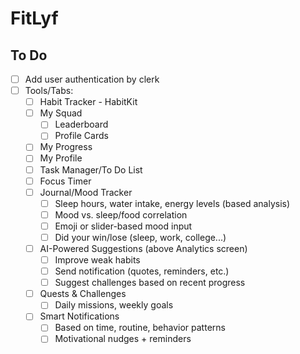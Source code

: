 # FitLyf

## To Do

- [ ] Add user authentication by clerk
- [ ] Tools/Tabs:
   - [ ] Habit Tracker - HabitKit
   - [ ] My Squad
      - [ ] Leaderboard
      - [ ] Profile Cards
   - [ ] My Progress
   - [ ] My Profile
   - [ ] Task Manager/To Do List
   - [ ] Focus Timer
   - [ ] Journal/Mood Tracker
      - [ ] Sleep hours, water intake, energy levels (based analysis)
      - [ ] Mood vs. sleep/food correlation
      - [ ] Emoji or slider-based mood input
      - [ ] Did your win/lose (sleep, work, college...)
   - [ ] AI-Powered Suggestions (above Analytics screen)
      - [ ] Improve weak habits
      - [ ] Send notification (quotes, reminders, etc.)
      - [ ] Suggest challenges based on recent progress
   - [ ] Quests & Challenges
      - [ ] Daily missions, weekly goals
   - [ ] Smart Notifications
      - [ ] Based on time, routine, behavior patterns
      - [ ] Motivational nudges + reminders
